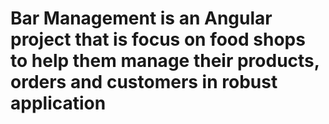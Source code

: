 # Bar Management is an Angular project that is focus on food shops to help them manage their products, orders and customers in robust application

